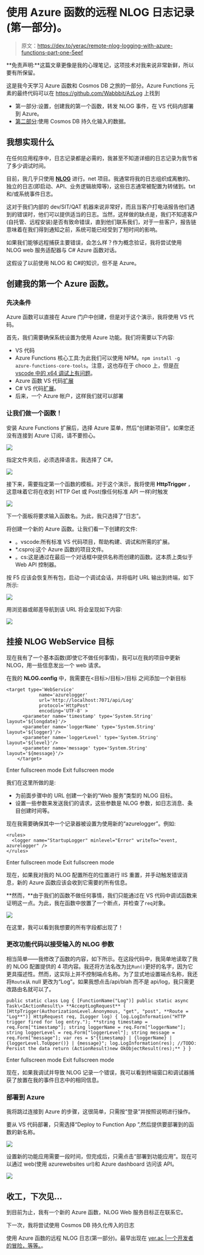 # 使用 Azure 函数的远程 NLOG 日志记录(第一部分)。

> 原文：<https://dev.to/yerac/remote-nlog-logging-with-azure-functions-part-one-5eef>

**免责声明:**这篇文章更像是我的心理笔记，这项技术对我来说非常新鲜，所以要有所保留。

这是我今天学习 Azure 函数和 Cosmos DB 之旅的一部分。Azure Functions 元素的最终代码可以在 https://github.com/Wabbbit/AzLog 上找到

*   第一部分:设置，创建我的第一个函数，转发 NLOG 事件，在 VS 代码内部署到 Azure。
*   [第二部分](http://yer.ac/blog/2019/05/29/remote-nlog-logging-with-azure-functions-part-two-persisting-data-into-azure-cosmos-db/):使用 Cosmos DB 持久化输入的数据。

## 我想实现什么

在任何应用程序中，日志记录都是必需的，我甚至不知道详细的日志记录为我节省了多少调试时间。

目前，我几乎只使用 **[NLOG](https://nlog-project.org/)** 进行。net 项目。我通常将我的日志组织成离散的、独立的日志(即启动、API、业务逻辑故障等)，这些日志通常被配置为转储到。txt 和/或系统事件日志。

这对于我们内部的 dev/SIT/QAT 机器来说非常好，而且当客户打电话报告他们遇到的错误时，他们可以提供适当的日志。当然，这样做的缺点是，我们不知道客户(自托管、远程安装)是否有致命错误，直到他们联系我们，对于一些客户，报告链意味着在我们得到通知之前，系统可能已经受到了短时间的影响。

如果我们能够远程捕获主要错误，会怎么样？作为概念验证，我将尝试使用 NLOG web 服务适配器与 C# Azure 函数对话。

这假设了以前使用 NLOG 和 C#的知识，但不是 Azure。

## 创建我的第一个 Azure 函数。

### 先决条件

Azure 函数可以直接在 Azure 门户中创建，但是对于这个演示，我将使用 VS 代码。

首先，我们需要确保系统设置为使用 Azure 功能。我们将需要以下内容:

*   VS 代码
*   Azure Functions 核心工具:为此我们可以使用 NPM。`npm install -g azure-functions-core-tools`。注意，这也存在于 choco 上，但是[在 vscode 中的 x64 调试上有问题](https://stackoverflow.com/a/55120037)。
*   Azure 函数 VS 代码[扩展](//vscode:extension/ms-azuretools.vscode-azurefunctions)
*   C# VS 代码[扩展](//vscode:extension/ms-vscode.csharp)。
*   后来，一个 Azure 帐户，这样我们就可以部署

### 让我们做一个函数！

安装 Azure Functions 扩展后，选择 Azure 菜单，然后“创建新项目”。如果您还没有连接到 Azure 订阅，请不要担心。

[![](img/b98291a509b1378e541c13336420b6ad.png)](https://res.cloudinary.com/practicaldev/image/fetch/s--16QnZ_hH--/c_limit%2Cf_auto%2Cfl_progressive%2Cq_auto%2Cw_880/https://i2.wp.com/yer.ac/blog/wp-content/uploads/2019/05/image-4.png%3Fw%3D840)

指定文件夹后，必须选择语言。我选择了 C#。

[![](img/e7613da2fd91a0596701277126fd077f.png)](https://res.cloudinary.com/practicaldev/image/fetch/s--qMkju9G1--/c_limit%2Cf_auto%2Cfl_progressive%2Cq_auto%2Cw_880/https://i2.wp.com/yer.ac/blog/wp-content/uploads/2019/05/image-5.png%3Fw%3D840)

接下来，需要指定第一个函数的模板。对于这个演示，我将使用 **HttpTrigger** ，这意味着它将在收到 HTTP Get 或 Post(像任何标准 API 一样)时触发

[![](img/372473646a505cbc4758cbe84367c34e.png)](https://res.cloudinary.com/practicaldev/image/fetch/s--vewuZaC7--/c_limit%2Cf_auto%2Cfl_progressive%2Cq_auto%2Cw_880/https://i1.wp.com/yer.ac/blog/wp-content/uploads/2019/05/image-6.png%3Fw%3D840)

下一个面板将要求输入函数名。为此，我只选择了“日志”。

将创建一个新的 Azure 函数。让我们看一下创建的文件:

*   。vscode:所有标准 VS 代码项目，帮助构建、调试和所需的扩展。
*   *.csproj:这个 Azure 函数的项目文件。
*   <function-name>。cs:这是通过在最后一个对话框中提供名称而创建的函数。这本质上类似于 Web API 控制器。</function-name>

按 F5 应该会恢复所有包，启动一个调试会话，并将临时 URL 输出到终端，如下所示:

[![](img/e50cb26a019810da009ffe02da1e3747.png)](https://res.cloudinary.com/practicaldev/image/fetch/s--6mlYXMWO--/c_limit%2Cf_auto%2Cfl_progressive%2Cq_auto%2Cw_880/https://i1.wp.com/yer.ac/blog/wp-content/uploads/2019/05/image-7.png%3Fw%3D840)

用浏览器或邮差导航到该 URL 将会呈现如下内容:

[![](img/a3beac18798978237c00a76672f9b6d3.png)](https://res.cloudinary.com/practicaldev/image/fetch/s--ST4r7Bel--/c_limit%2Cf_auto%2Cfl_progressive%2Cq_auto%2Cw_880/https://i2.wp.com/yer.ac/blog/wp-content/uploads/2019/05/image-8.png%3Fw%3D840)

## 挂接 NLOG WebService 目标

现在我有了一个基本函数(即使它不做任何事情)，我可以在我的项目中更新 NLOG，用一些信息发出一个 web 请求。

在我的 **NLOG.config** 中，我需要在<目标>/目标>/目标
之间添加一个新目标

```
<target type='WebService'
            name='azurelogger'
            url='http://localhost:7071/api/Log'
            protocol='HttpPost'
            encoding='UTF-8' >
      <parameter name='timestamp' type='System.String' layout='${longdate}'/>
      <parameter name='loggerName' type='System.String' layout='${logger}'/>
      <parameter name='loggerLevel' type='System.String' layout='${level}'/>
      <parameter name='message' type='System.String' layout='${message}'/>
    </target> 
```

Enter fullscreen mode Exit fullscreen mode

我们在这里所做的是:

*   为前面步骤中的 URL 创建一个新的“Web 服务”类型的 NLOG 目标。
*   设置一些参数来发送我们的请求，这些参数是 NLOG 参数，如日志消息、条目创建时间等。

现在我需要确保其中一个记录器被设置为使用新的“azurelogger”。例如:

```
<rules>   
  <logger name="StartupLogger" minlevel="Error" writeTo="event, azurelogger" />
</rules> 
```

Enter fullscreen mode Exit fullscreen mode

现在，如果我对我的 NLOG 配置所在的位置进行 IIS 重置，并手动触发错误消息，新的 Azure 函数应该会收到它需要的所有信息。

**然而，**由于我们的函数不做任何事情，我们只能通过在 VS 代码中调试函数来证明这一点。为此，我在函数中放置了一个断点，并检查了`req`对象。

[![](img/43d54147f40574b2b39270fd53083387.png)](https://res.cloudinary.com/practicaldev/image/fetch/s--DJb2XX6F--/c_limit%2Cf_auto%2Cfl_progressive%2Cq_auto%2Cw_880/https://i2.wp.com/yer.ac/blog/wp-content/uploads/2019/05/image-9.png%3Fw%3D840)

在这里，我可以看到我想要的所有字段都出现了！

### 更改功能代码以接受输入的 NLOG 参数

相当简单——我修改了函数的内容，如下所示。在这段代码中，我简单地读取了我的 NLOG 配置提供的 4 项内容。我还将方法名改为比`Run()`更好的名字，因为它更具描述性。然而，这实际上并不控制端点名称。为了显式地设置端点名称，我还将`Route`从 null 更改为“Log”。如果我想点击/api/blah 而不是 api/log，我只需更改路由名就可以了。

```
public static class Log { [FunctionName("Log")] public static async Task\<IActionResult\> **AcceptLogRequest** ( [HttpTrigger(AuthorizationLevel.Anonymous, "get", "post", **Route = "Log**")] HttpRequest req, ILogger log) { log.LogInformation("HTTP trigger fired for log entry."); **string timestamp = req.Form["timestamp"]; string loggerName = req.Form["loggerName"]; string loggerLevel = req.Form["loggerLevel"]; string message = req.Form["message"]; var res = $"{timestamp} | {loggerName} | {loggerLevel.ToUpper()} | {message}"; log.LogInformation(res); //TODO: Persist the data return (ActionResult)new OkObjectResult(res);** } } 
```

Enter fullscreen mode Exit fullscreen mode

现在，如果我调试并导致 NLOG 记录一个错误，我可以看到终端窗口和调试器捕获了放置在我的事件日志中的相同信息。

### 部署到 Azure

我将跳过连接到 Azure 的步骤，这很简单，只需按“登录”并按照说明进行操作。

要从 VS 代码部署，只需选择“Deploy to Function App ”,然后提供要部署到的函数的新名称。

[![](img/a501a1e24b9f340deff4adffc84f8abd.png)](https://res.cloudinary.com/practicaldev/image/fetch/s--SHNCscSu--/c_limit%2Cf_auto%2Cfl_progressive%2Cq_auto%2Cw_880/https://i2.wp.com/yer.ac/blog/wp-content/uploads/2019/05/image-10.png%3Ffit%3D700%252C53)

设置新的功能应用需要一段时间，但完成后，只需点击“部署到功能应用”。现在可以通过 web(使用 azurewebsites url)和 Azure dashboard 访问该 API。

[![](img/507b716cf00f4d353fc2e32561cf9cf9.png)](https://res.cloudinary.com/practicaldev/image/fetch/s--vX7sqCfb--/c_limit%2Cf_auto%2Cfl_progressive%2Cq_auto%2Cw_880/https://i1.wp.com/yer.ac/blog/wp-content/uploads/2019/05/image-11.png%3Fw%3D840)

## 收工，下次见…

到目前为止，我有一个新的 Azure 函数，NLOG Web 服务目标正在联系它。

下一次，我将尝试使用 Cosmos DB 持久化传入的日志

使用 Azure 函数的远程 NLOG 日志(第一部分)。最早出现在 [yer.ac |一个开发者的冒险，等等。](http://yer.ac/blog)。